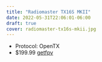 ```yaml
---
title: "Radiomaster TX16S MKII"
date: 2022-05-31T22:06:01-06:00
draft: true
cover: radiomaster-tx16s-mkii.jpg
---
```


- Protocol: OpenTX
- $199.99 [getfpv](https://www.getfpv.com/radios/radio-controllers/radiomaster-tx16s-mkii-2-4ghz-16ch-radio-transmitter-multi-protocol-w-hall-gimbals-v4-0.html)

